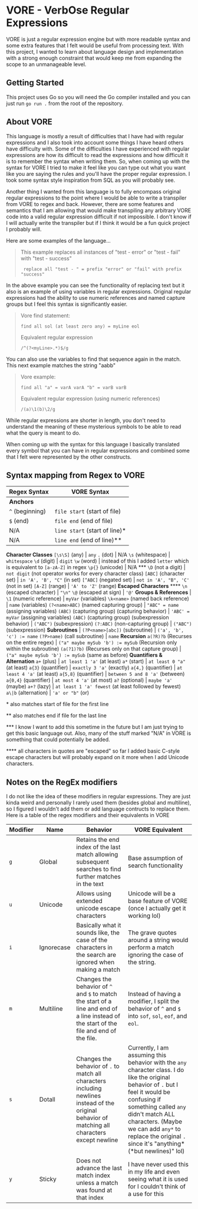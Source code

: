 # VORE - **V**erb**O**se **R**egular **E**xpressions

VORE is just a regular expression engine but with more readable syntax and some extra features that I felt would be useful from processing text. With this project, I wanted to learn about language design and implementation with a strong enough constraint that would keep me from expanding the scope to an unmanageable level.

## Getting Started

This project uses Go so you will need the Go compiler installed and you can just run `go run .` from the root of the repository.

## About VORE

This language is mostly a result of difficulties that I have had with regular expressions and I also took into account some things I have heard others have difficulty with. Some of the difficulties I have experienced with regular expressions are how its difficult to read the expressions and how difficult it is to remember the syntax when writing them. So, when coming up with the syntax for VORE I tried to make it feel like you can type out what you want like you are saying the rules and you'll have the proper regular expression. I took some syntax style inspiration from SQL as you will probably see.

Another thing I wanted from this language is to fully encompass original regular expressions to the point where I would be able to write a transpiler from VORE to regex and back. However, there are some features and semantics that I am allowing that would make transpiling any arbitrary VORE code into a valid regular expression difficult if not impossible. I don't know if I will actually write the transpiler but if I think it would be a fun quick project I probably will.

Here are some examples of the language...

>This example replaces all instances of "test - error" or "test - fail" with "test - success"
>
>``` replace all "test - " = prefix "error" or "fail" with prefix "success"```

In the above example you can see the functionality of replacing text but it also is an example of using variables in regular expressions. Original regular expressions had the ability to use numeric references and named capture groups but I feel this syntax is significantly easier.

>Vore find statement: 
>
>```find all sol (at least zero any) = myLine eol```
>
>Equivalent regular expression
>
>```/^(?<myLine>.*)$/g```

You can also use the variables to find that sequence again in the match. This next example matches the string "aabb"

>Vore example:
>
>```find all "a" = varA varA "b" = varB varB```
>
>Equivalent regular expression (using numeric references)
>
>```/(a)\1(b)\2/g```

While regular expressions are shorter in length, you don't need to understand the meaning of these mysterious symbols to be able to read what the query is meant to do.

When coming up with the syntax for this language I basically translated every symbol that you can have in regular expressions and combined some that I felt were represented by the other constructs.

## Syntax mapping from Regex to VORE

Regex Syntax | VORE Syntax
-------------|-------------
**Anchors** | 
```^``` (beginning)| ```file start``` (start of file)
```$``` (end)      | ```file end``` (end of file)
N/A          | ```line start``` (start of line)*
N/A          | ```line end``` (end of line)**
**Character Classes**
```[\s\S]``` (any) | ```any```
```.``` (dot) | N/A
```\s``` (whitespace) | ```whitespace```
```\d``` (digit) | ```digit```
```\w``` (word) | instead of this I added ```letter``` which is equivalent to ```[a-zA-Z]``` in regex
```\p{}``` (unicode) | N/A ***
```\D``` (not a digit) | ```not digit``` (not operator works for every character class)
```[ABC]``` (character set) | ```in 'A', 'B', "C"``` (in set)
```[^ABC]``` (negated set) | ```not in 'A', "B", 'C'``` (not in set)
```[A-Z]``` (range) | ```'A' to 'Z'``` (range)
**Escaped Characters** ****
```\n``` (escaped character) | ```"\n"```
```\@``` (escaped at sign) | ```'@'```
**Groups & References** |
```\1``` (numeric reference) | ```myVar``` (variables)
```\k<name>``` (named back reference) | ```name``` (variables)
```(?<name>ABC)``` (named capturing group) | ```"ABC" = name``` (assigning variables)
```(ABC)``` (capturing group) (capturing behavior) | ```'ABC' = myVar``` (assigning variables)
```(ABC)``` (capturing group) (subexpression behavior) | ```("ABC")``` (subexpression)
```(?:ABC)``` (non-capturing group) | ```("ABC")``` (subexpression)
**Subroutines** |
```(?P<name>[abc])``` (subroutine) | ```('a', 'b', 'c') := name```
```(?P>name)``` (call subroutine) | ```name```
**Recursion**
```a(?R)?b``` (Recurses on the entire regex) | ```("a" maybe mySub 'b') := mySub``` (Recursion only within the subroutine)
```(a(?1)?b)``` (Recurses only on that capture group) | ```("a" maybe mySub 'b') := mySub``` (same as before)
**Quantifiers & Alternation**
```a+``` (plus) | ```at least 1 'a'``` (at least)
```a*``` (start) | ```at least 0 "a"``` (at least)
```a{3}``` (quantifier) | ```exactly 3 'a'``` (exactly)
```a{4,}``` (quantifier) | ```at least 4 'a'``` (at least)
```a{5,8}``` (quantifier) | ```between 5 and 8 'a'``` (between)
```a{0,4}``` (quantifier) | ```at most 4 'a'``` (at most)
```a?``` (optional) | ```maybe 'a'``` (maybe)
```a+?``` (lazy) | ```at least 1 'a' fewest``` (at least followed by fewest)
```a\|b``` (alternation) | ```'a' or "b"``` (or)

\* also matches start of file for the first line

\** also matches end if file for the last line

\*** I know I want to add this sometime in the future but I am just trying to get this basic language out. Also, many of the stuff marked "N/A" in VORE is something that could potentially be added.

\**** all characters in quotes are "escaped" so far I added basic C-style escape characters but will probably expand on it more when I add Unicode characters.

## Notes on the RegEx modifiers
I do not like the idea of these modifiers in regular expressions. They are just kinda weird and personally I rarely used them (besides global and multiline), so I figured I wouldn't add them or add language contructs to replace them. Here is a table of the regex modifiers and their equivalents in VORE

Modifier | Name | Behavior | VORE Equivalent
---------|------|----|--------------
```g```  | Global | Retains the end index of the last match allowing subsequent searches to find further matches in the text | Base assumption of search functionality
```u``` | Unicode | Allows using extended unicode escape characters | Unicode will be a base feature of VORE (once I actually get it working lol)
```i``` | Ignorecase | Basically what it sounds like, the case of the characters in the search are ignored when making a match | The grave quotes around a string would perform a match ignoring the case of the string.
```m``` | Multiline | Changes the behavior of ```^``` and ```$``` to match the start of a line and end of a line instead of the start of the file and end of the file. | Instead of having a modifier, I split the behavior of ```^``` and ```$``` into ```sof```, ```sol```, ```eof```, and ```eol```.
```s``` | Dotall | Changes the behavior of ```.``` to match all characters including newlines instead of the original behavior of matching all characters except newline | Currently, I am assuming this behavior with the ```any``` character class. I do like the original behavior of ```.``` but I feel it would be confusing if something called ```any``` didn't match ALL characters. (Maybe we can add ```any*``` to replace the original ```.``` since it's "anything* (*but newlines)" lol)
```y``` | Sticky | Does not advance the last match index unless a match was found at that index | I have never used this in my life and even seeing what it is used for I couldn't think of a use for this
